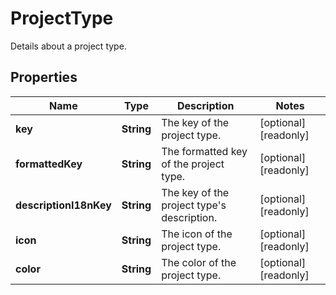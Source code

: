 

# ProjectType

Details about a project type.

## Properties

Name | Type | Description | Notes
------------ | ------------- | ------------- | -------------
**key** | **String** | The key of the project type. |  [optional] [readonly]
**formattedKey** | **String** | The formatted key of the project type. |  [optional] [readonly]
**descriptionI18nKey** | **String** | The key of the project type&#39;s description. |  [optional] [readonly]
**icon** | **String** | The icon of the project type. |  [optional] [readonly]
**color** | **String** | The color of the project type. |  [optional] [readonly]



